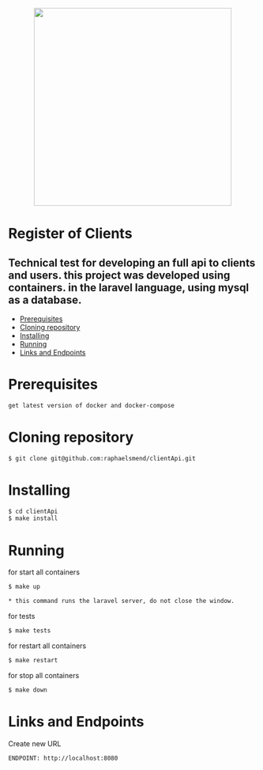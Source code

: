 <p align="center"><a href="https://laravel.com" target="_blank"><img src="https://raw.githubusercontent.com/laravel/art/master/logo-lockup/5%20SVG/2%20CMYK/1%20Full%20Color/laravel-logolockup-cmyk-red.svg" width="400"></a></p>

# Register of Clients

## Technical test for developing an full api to clients and users. this project was developed using containers. in the laravel language, using mysql as a database.

<!--ts-->
* [Prerequisites](#prerequisites)
* [Cloning repository](#clonning)
* [Installing](#installing)
* [Running](#running)
* [Links and Endpoints](#endpoits)
<!--te-->

Prerequisites
============

```bash
get latest version of docker and docker-compose
```

Cloning repository
============

```bash
$ git clone git@github.com:raphaelsmend/clientApi.git
```
Installing
============

```bash
$ cd clientApi
$ make install
```
Running
============
for start all containers
```bash
$ make up

* this command runs the laravel server, do not close the window.
```

for tests
```bash
$ make tests
```

for restart all containers
```bash
$ make restart
```

for stop all containers
```bash
$ make down
```

Links and Endpoints
============

Create new URL
```bash
ENDPOINT: http://localhost:8080
```

